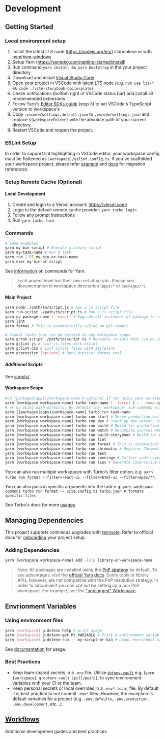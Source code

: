# Development

## Getting Started

### Local environment setup

1. Install the latest LTS node (https://nodejs.org/en/) standalone or with [nvm](https://nodejs.org/en/download/package-manager#nvm)/[nvm-windows](https://github.com/coreybutler/nvm-windows)
2. Setup Yarn (https://yarnpkg.com/getting-started/install)
3. Run command `yarn install && yarn bootstrap` in the your project directory
4. Download and install [Visual Studio Code](https://code.visualstudio.com/)
5. Open your project in VSCode with latest LTS node (e.g. `nvm use lts/* && code ./vite-storybook-boilerplate`)
6. Check notifications (bottom right of VSCode status bar) and install all recommended extensions
7. Follow Yarn's [Editor SDKs guide](https://yarnpkg.com/getting-started/editor-sdks#vscode) (step 3) to set VSCode's TypeScript version to workspace's
8. Copy `.vscode/settings.default.json` to `.vscode/settings.json` and replace `${workspaceFolder}` with the absolute path of your current directory.
9. Restart VSCode and reopen the project.

### ESLint Setup

In order to support lint highlighting in VSCode editor, your workspace config must be flattened as `[workspace]/eslint.config.ts`. If you've scaffolded your workspace project, please refer [example](eslint.config.ts) and [docs](https://eslint.org/docs/latest/use/configure/configuration-files-new) for migration references.

### Setup Remote Cache (Optional)

#### Local Development

1. Create and login to a Vercel account: https://vercel.com/
2. Login to the default remote cache provider: `yarn turbo login`
3. Follow any prompt instructions
4. Run `yarn turbo link`

### Commands

```sh
# Some examples
yarn my-bin-script # Execute a binary script
yarn my-task-name # Run a task
yarn run [-B] my-bin-or-task-name
yarn exec my-bin-or-script
```

See [information](https://yarnpkg.com/cli) on commands for Yarn.

> Each project level has their own set of scripts. Please see documentation in workspace directories (`apps/*` or `packages/*`).

#### Main Project

```sh
yarn node ./path/to/script.js # Run a js script file
yarn run-script ./path/to/script.ts # Run a ts script file
yarn up package-name [--exact] # Upgrade all instances of package to latest release
yarn lint
yarn format # This is automatically called on git commit

# Global tasks that can be hoisted to any workspace scope
yarn g:run-script ./path/to/script.ts # Reusable scripts that can be included in a workspace script e.g. "lint": "yarn g:run-script ./path/to/script.ts"
yarn g:lint-js # Lint js files with eslint
yarn g:lint-css # Lint [s]css files with stylelint
yarn g:prettier [options] # Runs prettier format tool
```

##### Additional Scripts

See [scripts/](scripts/)

#### Workspace Scope

```sh
#cd (packages|apps)/workspace-name # optional if not using yarn workspace command, otherwise you'll run task on all workspaces
yarn [workspace workspace-name] turbo task-name [--force] [-- --some-option] # Run a turbo enabled task
# or by using path directly. By default the `workspace` sub-command will search all workspace paths
yarn [(packages|apps)/workspace-name] turbo run task-name
yarn [workspace workspace-name] turbo run start # Serve production build
yarn [workspace workspace-name] turbo run dev # Start up dev server, Storybook, watch, etc...
yann [workspace workspace-name] turbo run build # Build for production
yarn [workspace workspace-name] turbo run watch # Recompile sources when a file changes (package workspaces)
yarn [workspace workspace-name] turbo run build-storybook # Build for production
yarn [workspace workspace-name] turbo run lint
yarn [workspace workspace-name] turbo run format # This is automatically called on git commit.
yarn [workspace workspace-name] turbo run chromatic # Requires Chromatic Setup
yarn [workspace workspace-name] turbo run test
yarn [workspace workspace-name] turbo run coverage # Collect code coverage (also may run tests)
yarn [workspace workspace-name] turbo run lcov # Generate interactive coverage report (after running command above)
```

You can also run multiple workspaces with Turbo's filter option. e.g. `yarn turbo run format --filter=react-ui --filter=html-ui --filter=apps/**`.

You can also pass in specific arguments into the task e.g. `yarn workspace commons turbo run format -- vite.config.ts turbo.json # formats specific files`

See Turbo's docs for more [usages](https://turbo.build/repo/docs/reference/command-line-reference).

## Managing Dependencies

This project supports continious upgrades with [renovate](https://docs.renovatebot.com/). Refer to official docs for [onboarding](https://docs.renovatebot.com/getting-started/installing-onboarding/) your project setup.

### Adding Dependencies

```sh
yarn [workspace workspace-name] add -[D]E library-or-workspace-name
```

> Note: All packages are installed using the [PnP strategy](https://yarnpkg.com/features/pnp) by default. To see advantages, visit the [official Yarn docs](https://yarnpkg.com/features/pnp). Some tools or library APIs, however, are not compatible with the PnP resolution strategy. In order to circumvent you can opt out by setting up a non PnP workspace. For example, see the ["unplugged" Workspace](packages/unplugged/).

## Envrionment Variables

### Using environment files

```sh
yarn [workspace] g:dotenv help # print usage
yarn [workspace] g:dotenv-get MY_VARIABLE # Print a environment variable
yarn [workspace] g:dotenv-run -- my-script-or-bin # Loads envronment variables with your script or bin
```

See [documentation](https://dotenvx.com/docs) for usage.

### Best Practices

- Keep team shared secrets in a `.env` file. Utilize [`dotenv-vault`](https://www.dotenv.org/) e.g. (`yarn [workspace] g:dotenv-vault [pull/push]`), to sync environment variables with your CI or the team.
- Keep personal secrets or local overrides in a `.env*.local` file.
  By default, it is best practice to not commit `.env*` files. However, the exception is default variables for a project (e.g. `.env.defaults`, `.env.production`, `.env.development`, etc...).

## [Workflows](WORKFLOWS.md)

Additional development guides and best practices
